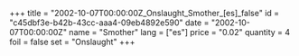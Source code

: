+++
title = "2002-10-07T00:00:00Z_Onslaught_Smother_[es]_false"
id = "c45dbf3e-b42b-43cc-aaa4-09eb4892e590"
date = "2002-10-07T00:00:00Z"
name = "Smother"
lang = ["es"]
price = "0.02"
quantity = 4
foil = false
set = "Onslaught"
+++

